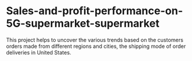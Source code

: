 # Sales-and-profit-performance-on-5G-supermarket-supermarket
This project helps to uncover the various trends based on the customers orders made from different regions and cities, the shipping mode of order deliveries in United States.
